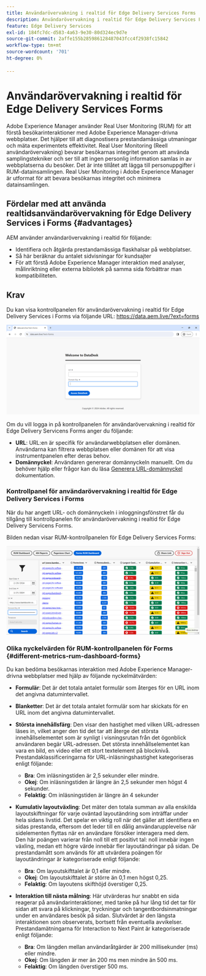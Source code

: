 ```yaml
---
title: Användarövervakning i realtid för Edge Delivery Services Forms
description: Användarövervakning i realtid för Edge Delivery Services Forms innefattar kontinuerlig uppföljning och analys av användarinteraktioner med formulär.
feature: Edge Delivery Services
exl-id: 184fc7dc-d583-4a63-9e30-80d324ec9d7e
source-git-commit: 2affe155b285986128487043fcc4f2938fc15842
workflow-type: tm+mt
source-wordcount: '701'
ht-degree: 0%

---
```



# Användarövervakning i realtid för Edge Delivery Services Forms

Adobe Experience Manager använder Real User Monitoring (RUM) för att förstå besökarinteraktioner med Adobe Experience Manager-drivna webbplatser. Det hjälper till att diagnostisera prestandamässiga utmaningar och mäta experimentets effektivitet. Real User Monitoring (Reell användarövervakning) bevarar besökarnas integritet genom att använda samplingstekniker och ser till att ingen personlig information samlas in av webbplatserna du besöker. Det är inte tillåtet att lägga till personuppgifter i RUM-datainsamlingen. Real User Monitoring i Adobe Experience Manager är utformat för att bevara besökarnas integritet och minimera datainsamlingen.

## Fördelar med att använda realtidsanvändarövervakning för Edge Delivery Services i Forms {#advantages}

AEM använder användarövervakning i realtid för följande:

* Identifiera och åtgärda prestandamässiga flaskhalsar på webbplatser.
* Så här beräknar du antalet sidvisningar för kundsajter
* För att förstå Adobe Experience Manager interaktion med analyser, målinriktning eller externa bibliotek på samma sida förbättrar man kompatibiliteten.

## Krav

Du kan visa kontrollpanelen för användarövervakning i realtid för Edge Delivery Services i Forms via följande URL: https://data.aem.live/?ext=forms

![Inloggningsskärm för RUM för Edge Delivery Services Forms ](/help/edge/assets/rum-login-screen.png)

Om du vill logga in på kontrollpanelen för användarövervakning i realtid för Edge Delivery Servicens Forms anger du följande:
* **URL**: URL:en är specifik för användarwebbplatsen eller domänen. Användarna kan filtrera webbplatsen eller domänen för att visa instrumentpanelen efter deras behov.
* **Domännyckel**: Användaren genererar domännyckeln manuellt. Om du behöver hjälp eller frågor kan du läsa [Generera URL-domännyckel](https://aemcs-workspace.adobe.com/rum/generate-domain-key) dokumentation.

### Kontrollpanel för användarövervakning i realtid för Edge Delivery Services i Forms

När du har angett URL- och domännyckeln i inloggningsfönstret får du tillgång till kontrollpanelen för användarövervakning i realtid för Edge Delivery Servicens Forms.

Bilden nedan visar RUM-kontrollpanelen för Edge Delivery Services Forms:

![RUM Forms Dashboard](/help/edge/assets/rum-forms-dashboard.png)

### Olika nyckelvärden för RUM-kontrollpanelen för Forms {#different-metrics-rum-dashboard-forms}

Du kan bedöma besökarnas interaktion med Adobe Experience Manager-drivna webbplatser med hjälp av följande nyckelmätvärden:

* **Formulär**: Det är det totala antalet formulär som återges för en URL inom det angivna datumintervallet.
* **Blanketter**: Det är det totala antalet formulär som har skickats för en URL inom det angivna datumintervallet.
* **Största innehållsfärg**: Den visar den hastighet med vilken URL-adressen läses in, vilket anger den tid det tar att återge det största innehållselementet som är synligt i visningsrutan från det ögonblick användaren begär URL-adressen. Det största innehållselementet kan vara en bild, en video eller ett stort textelement på blocknivå. Prestandaklassificeringarna för URL-inläsningshastighet kategoriseras enligt följande:
   * **Bra**: Om inläsningstiden är 2,5 sekunder eller mindre.
   * **Okej**: Om inläsningstiden är längre än 2,5 sekunder men högst 4 sekunder.
   * **Felaktig**: Om inläsningstiden är längre än 4 sekunder

* **Kumulativ layoutväxling**: Det mäter den totala summan av alla enskilda layoutskiftningar för varje oväntad layoutändring som inträffar under hela sidans livstid. Det spelar en viktig roll när det gäller att identifiera en sidas prestanda, eftersom det leder till en dålig användarupplevelse när sidelementen flyttas när en användare försöker interagera med dem. Den här poängen varierar från noll till ett positivt tal: noll innebär ingen växling, medan ett högre värde innebär fler layoutändringar på sidan. De prestandamått som används för att utvärdera poängen för layoutändringar är kategoriserade enligt följande:

   * **Bra**: Om layoutskifttalet är 0,1 eller mindre.
   * **Okej**: Om layoutskifttalet är större än 0,1 men högst 0,25.
   * **Felaktig**: Om layoutens skifthöjd överstiger 0,25.

* **Interaktion till nästa målning**: Här utvärderas hur snabbt en sida reagerar på användarinteraktioner, med tanke på hur lång tid det tar för sidan att svara på klickningar, tryckningar och tangentbordsinmatningar under en användares besök på sidan. Slutvärdet är den längsta interaktionen som observerats, bortsett från eventuella avvikelser. Prestandamätningarna för Interaction to Next Paint är kategoriserade enligt följande:
   * **Bra**: Om längden mellan användaråtgärder är 200 millisekunder (ms) eller mindre.
   * **Okej**: Om längden är mer än 200 ms men mindre än 500 ms.
   * **Felaktig**: Om längden överstiger 500 ms.
